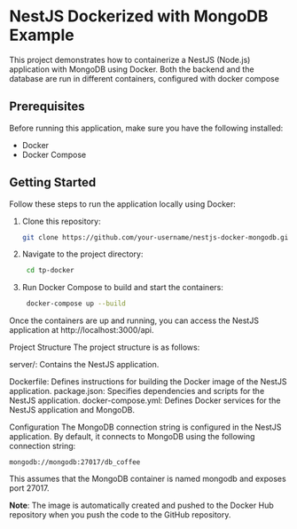 # NestJS Dockerized with MongoDB Example

This project demonstrates how to containerize a NestJS (Node.js) application with MongoDB using Docker.
Both the backend and the database are run in different containers, configured with docker compose

## Prerequisites

Before running this application, make sure you have the following installed:

- Docker
- Docker Compose

## Getting Started

Follow these steps to run the application locally using Docker:

1. Clone this repository:

   ```bash
   git clone https://github.com/your-username/nestjs-docker-mongodb.git

2. Navigate to the project directory:

   ```bash
    cd tp-docker

3. Run Docker Compose to build and start the containers:
   ```bash
    docker-compose up --build

Once the containers are up and running, you can access the NestJS application at http://localhost:3000/api.

Project Structure
The project structure is as follows:

server/: Contains the NestJS application.
 
Dockerfile: Defines instructions for building the Docker image of the NestJS application.
package.json: Specifies dependencies and scripts for the NestJS application.
docker-compose.yml: Defines Docker services for the NestJS application and MongoDB.

Configuration
The MongoDB connection string is configured in the NestJS application. By default, it connects to MongoDB using the following connection string:

    mongodb://mongodb:27017/db_coffee

This assumes that the MongoDB container is named mongodb and exposes port 27017.

**Note**: The image is automatically created and pushed to the Docker Hub repository when you push the code to the GitHub repository.